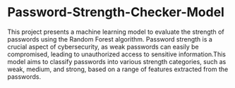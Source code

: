 # Password-Strength-Checker-Model
This project presents a machine learning model to evaluate the strength of passwords using the Random Forest algorithm. Password strength is a crucial aspect of cybersecurity, as weak passwords can easily be compromised, leading to unauthorized access to sensitive information.This model aims to classify passwords into various strength categories, such as weak, medium, and strong, based on a range of features extracted from the passwords.
